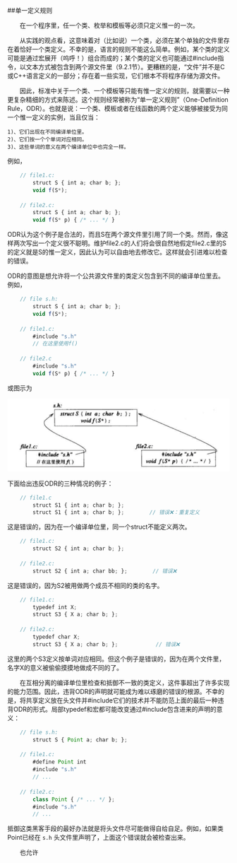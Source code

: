 ##单一定义规则

&emsp;&emsp;在一个程序里，任一个类、枚举和模板等必须只定义惟一的一次。

&emsp;&emsp;从实践的观点看，这意味着对（比如说）一个类，必须在某个单独的文件里存在着恰好一个类定义。不幸的是，语言的规则不能这么简单。例如，某个类的定义可能是通过宏展开（呜呼！）组合而成的；某个类的定义也可能通过#include指令，以文本方式被包含到两个源文件里（9.2.1节）。更糟糕的是，“文件”并不是C或C++语言定义的一部分；存在着一些实现，它们根本不将程序存储为源文件。

&emsp;&emsp;因此，标准中关于一个类、一个模板等只能有惟一定义的规则，就需要以一种更复杂精细的方式来陈述。这个规则经常被称为“单一定义规则”（One-Definition Rule，ODR）。也就是说：一个类、模板或者在线函数的两个定义能够被接受为同一个惟一定义的实例，当且仅当：

    1)、它们出现在不同编译单位里。
    2)、它们按一个个单词对应相同。
    3)、这些单词的意义在两个编译单位中也完全一样。

例如，

```javascript
    // file1.c:
        struct S { int a; char b; };
        void f(S*);
        
    // file2.c:
        struct S { int a; char b; };
        void f(S* p) { /* ... */ }
```

ODR认为这个例子是合法的，而且S在两个源文件里引用了同一个类。然而，像这样两次写出一个定义很不聪明。维护file2.c的人们将会很自然地假定file2.c里的S的定义就是S的惟一定义，因此认为可以自由地去修改它。这样就会引进难以检查的错误。

ODR的意图是想允许将一个公共源文件里的类定义包含到不同的编译单位里去。例如，

```javascript
    // file s.h:
        struct S { int a; char b; };
        void f(S*);
        
    // file1.c:
        #include "s.h"
        // 在这里使用f()
    
    // file2.c
        #include "s.h"
        void f(S* p) { /* ... */ }
```

或图示为

![](/assets/9_2_3_01.png)

下面给出违反ODR的三种情况的例子：

```javascript
    // file1.c
        struct S1 { int a; char b; };
        struct S1 { int a; char b; };        // 错误❌：重复定义
```

这是错误的，因为在一个编译单位里，同一个struct不能定义两次。

```javascript
    // file1.c:
        struct S2 { int a; char b; };
        
    // file2.c:
        struct S2 { int a; char bb; };        // 错误❌
```

这是错误的，因为S2被用做两个成员不相同的类的名字。


```javascript
    // file1.c:
        typedef int X;
        struct S3 { X a; char b; };
    
    // file2.c:
        typedef char X;
        struct S3 { X a; char b; };            // 错误❌
```

这里的两个S3定义按单词对应相同。但这个例子是错误的，因为在两个文件里，名字X的意义被偷偷摸摸地做成不同的了。

&emsp;&emsp;在互相分离的编译单位里检查和抵御不一致的类定义，这件事超出了许多实现的能力范围。因此，违背ODR的声明就可能成为难以琢磨的错误的根源。不幸的是，将共享定义放在头文件并#include它们的技术并不能防范上面的最后一种违背ODR的形式。局部typedef和宏都可能改变通过#include包含进来的声明的意义：

```javascript
    // file s.h:
        struct S { Point a; char b; };
        
    // file1.c:
        #define Point int
        #include "s.h"
        // ...
    
    // file2.c:
        class Point { /* ... */ };
        #include "s.h"
        // ...
```

抵御这类黑客手段的最好办法就是将头文件尽可能做得自给自足。例如，如果类Point已经在 `s.h` 头文件里声明了，上面这个错误就会被检查出来。

&emsp;&emsp;也允许








